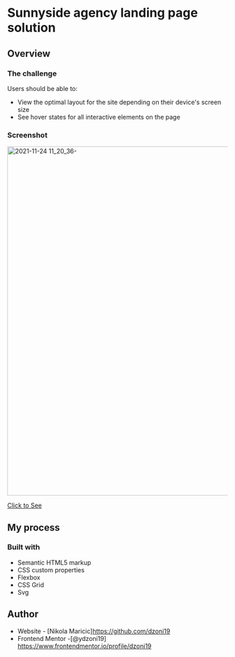 # Sunnyside agency landing page solution

## Overview

### The challenge

Users should be able to:

- View the optimal layout for the site depending on their device's screen size
- See hover states for all interactive elements on the page

### Screenshot
<img width="799" alt="2021-11-24 11_20_36-" src="https://user-images.githubusercontent.com/63516391/143220196-c94bf4ef-42e3-4ecd-b9b3-e52d634a9c90.png">

<a href="">Click to See</a>


## My process

### Built with

- Semantic HTML5 markup
- CSS custom properties
- Flexbox
- CSS Grid
- Svg


## Author

- Website - [Nikola Maricic]https://github.com/dzoni19
- Frontend Mentor -[@ydzoni19] https://www.frontendmentor.io/profile/dzoni19
